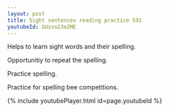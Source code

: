 ```yaml
---
layout: post
title: Sight sentences reading practice 591
youtubeId: GUzxo23e2ME
---
```

 
 
Helps to learn sight words and their spelling.

Opportunitiy to repeat the spelling. 

Practice spelling. 
 
Practice for spelling bee competitions. 
 
{% include youtubePlayer.html id=page.youtubeId %}
 
 
